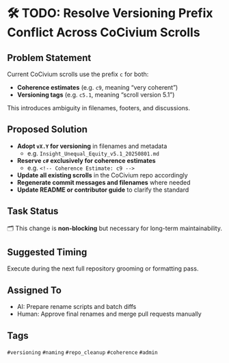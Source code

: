 <!-- Filename: TODO_Versioning_Conflict_Resolution.md -->
<!-- Type: Admin Task -->
<!-- Status: Queued -->
<!-- Priority: Medium -->
<!-- Created: 2025-08-01 -->
<!-- Origin: Requested by RickPublic -->

# 🛠️ TODO: Resolve Versioning Prefix Conflict Across CoCivium Scrolls

## Problem Statement

Current CoCivium scrolls use the prefix `c` for both:
- **Coherence estimates** (e.g. `c9`, meaning “very coherent”)
- **Versioning tags** (e.g. `c5.1`, meaning “scroll version 5.1”)

This introduces ambiguity in filenames, footers, and discussions.

## Proposed Solution

- **Adopt `vX.Y` for versioning** in filenames and metadata
  - e.g. `Insight_Unequal_Equity_v5.1_20250801.md`
- **Reserve `c#` exclusively for coherence estimates**
  - e.g. `<!-- Coherence Estimate: c9 -->`
- **Update all existing scrolls** in the CoCivium repo accordingly
- **Regenerate commit messages and filenames** where needed
- **Update README or contributor guide** to clarify the standard

## Task Status

🗂️ This change is **non-blocking** but necessary for long-term maintainability.

## Suggested Timing

Execute during the next full repository grooming or formatting pass.

## Assigned To

- AI: Prepare rename scripts and batch diffs
- Human: Approve final renames and merge pull requests manually

## Tags

`#versioning` `#naming` `#repo_cleanup` `#coherence` `#admin`



